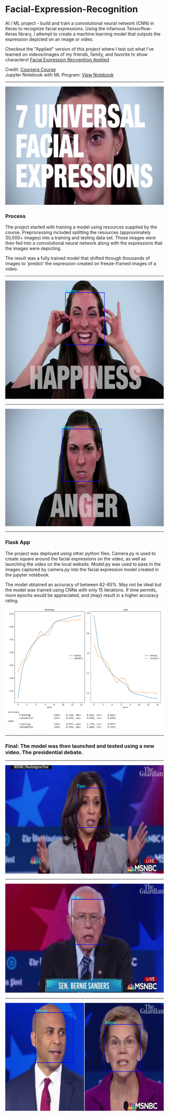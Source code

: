 # Facial-Expression-Recognition
AI / ML project - build and train a convolutional neural network (CNN) in Keras to recognize facial expressions. Using the infamous Tensorflow-Keras library, I attempt to create a machine learning model that outputs the expression depicted on an image or video. 

Checkout the "Applied" version of this project where I test out what I've learned on videos/images of my friends, family, and favorite tv show characters!
[Facial Expression Recognition Applied](https://github.com/gianmillare/Facial-Expression-Recognition-Applied)

Credit: [Coursera Course](https://www.coursera.org/learn/facial-expression-recognition-keras/home/welcome)
<br>
Jupyter Notebook with ML Program: [View Notebook](https://nbviewer.jupyter.org/github/gianmillare/Facial-Expression-Recognition/blob/main/Project/Facial_Expression_Recognition.ipynb)

<hr>

![](images/intro.png)

### Process
The project started with training a model using resources supplied by the course. Preprocessing included splitting the resources (approximately 30,000+ images) into a training and testing data set. Those images were then fed into a convolutional neural network along with the expressions that the images were depicting.

The result was a fully trained model that shifted through thousands of images to 'predict' the expression created on freeze-framed images of a video. 

<hr>

![](images/happy.png)

<hr>

![](images/angry.png)

<hr>

### Flask App
The project was deployed using other python files. Camera.py is used to create square around the facial expressions on the video, as well as launching the video on the local website. Model.py was used to pass in the images captured by camera.py into the facial expression model created in the jupyter notebook. 

The model obtained an accuracy of between 62-65%. May not be ideal but the model was trained using CNNs with only 15 iterations. If time permits, more epochs would be appreciated, and (may) result in a higher accuracy rating.

![](images/trained_model.png)

<hr>

### Final: The model was then launched and tested using a new video. The presidential debate. 

<hr>

![](images/pres_1.png)

<hr>

![](images/pres_3.png)

<hr>

![](images/pres_4.png)
